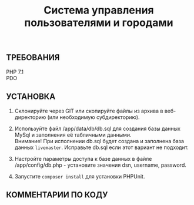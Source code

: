 <p align="center">
    <h1 align="center">Система управления пользователями и городами</h1>
    <br>
</p>


ТРЕБОВАНИЯ
------------

PHP 7.1<br>
PDO


УСТАНОВКА
------------

1) Склонируйте через GIT или скопируйте файлы из архива в веб-директорию (или необходимую субдиректорию).

2) Используйте файл /app/data/db/db.sql для создания базы данных MySql и заполнения её табличными данными.<br> 
Внимание! При исполнении db.sql будет создана и заполнена база данных `livemaster`. Исправьте db.sql если этот вариант не подходит.

3) Настройте параметры доступа к базе данных в файле /app/config/db.php - установите значения dsn, username, password.

4) Запустите `composer install` для установки PHPUnit.


КОММЕНТАРИИ ПО КОДУ
------------
